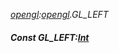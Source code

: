 _[opengl](../../modules/opengl/opengl-module.md):[opengl](../../modules/opengl/opengl-module.md).GL\_LEFT_
##### Const GL\_LEFT:[Int](../../modules/wonkey/wonkey-types-int.md)
